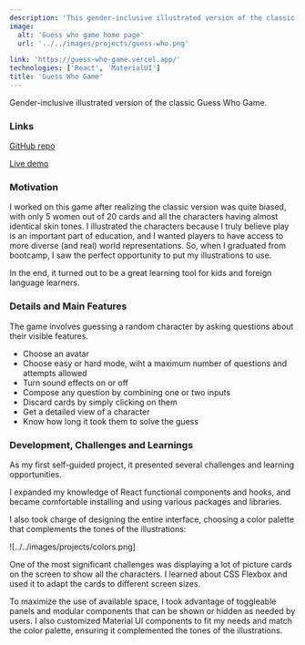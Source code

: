```yaml
---
description: 'This gender-inclusive illustrated version of the classic guess who game is my final project for the AllWomen Web Dev Bootcamp.'
image: 
  alt: 'Guess who game home page'
  url: '../../images/projects/guess-who.png'

link: 'https://guess-who-game.vercel.app/'
technologies: ['React', 'MaterialUI']
title: 'Guess Who Game'
---
```


Gender-inclusive illustrated version of the classic Guess Who Game.

### Links
[GitHub repo](https://github.com/vivitt/Guess_Who_GAME)

[Live demo](https://guess-who-game-vivitt.vercel.app/)

### Motivation
I worked on this game after realizing the classic version was quite biased, with only 5 women out of 20 cards and all the characters having almost identical skin tones. I illustrated the characters because I truly believe play is an important part of education, and I wanted players to have access to more diverse (and real) world representations. So, when I graduated from bootcamp, I saw the perfect opportunity to put my illustrations to use.

In the end, it turned out to be a great learning tool for kids and foreign language learners.

### Details and Main Features
The game involves guessing a random character by asking questions about their visible features. 

- Choose an avatar
- Choose easy or hard mode, wiht a maximum number of questions and attempts allowed
- Turn sound effects on or off
- Compose any question by combining one or two inputs
- Discard cards by simply clicking on them
- Get a detailed view of a character
- Know how long it took them to solve the guess

### Development, Challenges and Learnings
As my first self-guided project, it presented several challenges and learning opportunities.

I expanded my knowledge of React functional components and hooks, and became comfortable installing and using various packages and libraries.

I also took charge of designing the entire interface, choosing a color palette that complements the tones of the illustrations:

![../../images/projects/colors.png]

One of the most significant challenges was displaying a lot of picture cards on the screen to show all the characters. I learned about CSS Flexbox and used it to adapt the cards to different screen sizes.

To maximize the use of available space, I took advantage of toggleable panels and modular components that can be shown or hidden as needed by users. I also customized Material UI components to fit my needs and match the color palette, ensuring it complemented the tones of the illustrations.

